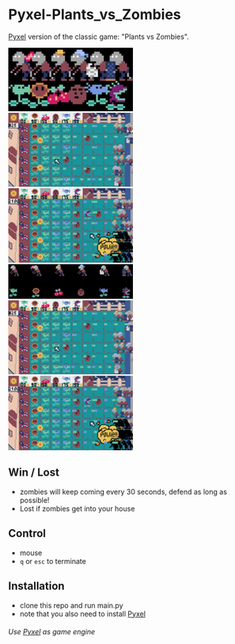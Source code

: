 # Pyxel-Plants_vs_Zombies

[Pyxel](https://github.com/kitao/pyxel) version of the classic game: "Plants vs Zombies".

<img src="icon.jpg" height="50%" width="50%">
<img src="demo1.jpg" height="50%" width="50%">
<img src="demo2.jpg" height="50%" width="50%">
<img src="demo3.jpg" height="50%" width="50%">
<img src="demo4.jpg" height="50%" width="50%">
<img src="demo5.jpg" height="50%" width="50%">

## Win / Lost
- zombies will keep coming every 30 seconds, defend as long as possible!
- Lost if zombies get into your house

## Control
- mouse
- `q` or `esc` to terminate

## Installation
- clone this repo and run main.py
- note that you also need to install [Pyxel](https://github.com/kitao/pyxel)

###### Use [Pyxel](https://github.com/kitao/pyxel) as game engine
